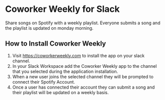 # Coworker Weekly for Slack
Share songs on Spotify with a weekly playlist. Everyone submits a song and the playlist is updated on monday morning.

## How to Install Coworker Weekly
1. Visit https://coworkerweekly.com to install the app on your slack channel.
2. In your Slack Workspace add the Coworker Weekly app to the channel that you selected during the application installation.
3. When a new user joins the selected channel they will be prompted to connect their Spotify Account.
4. Once a user has connected their account they can submit a song and their playlist will be updated on a weekly basis. 
